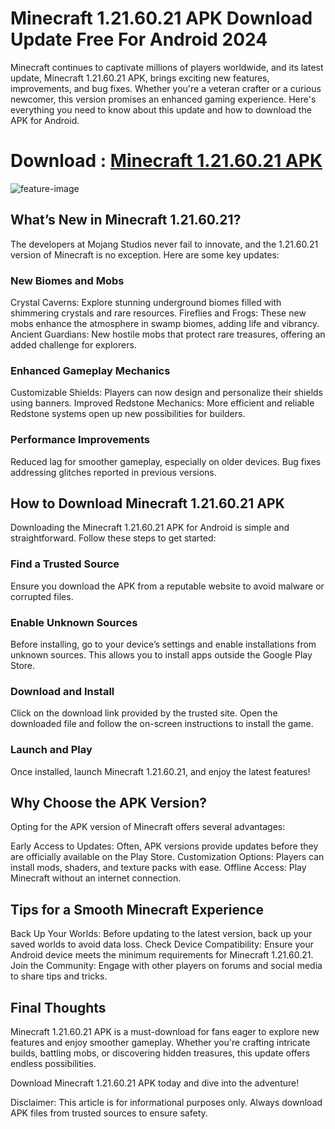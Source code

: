 # Minecraft 1.21.60.21 APK Download Update Free For Android 2024

Minecraft continues to captivate millions of players worldwide, and its latest update, Minecraft 1.21.60.21 APK, brings exciting new features, improvements, and bug fixes. Whether you're a veteran crafter or a curious newcomer, this version promises an enhanced gaming experience. Here's everything you need to know about this update and how to download the APK for Android.

# Download : [Minecraft 1.21.60.21 APK](https://modilimitado.io/en/minecraft-1-21-60-21-apk)
![feature-image](https://i.ytimg.com/vi/oF3OK2uYqjQ/maxresdefault.jpg)

## What’s New in Minecraft 1.21.60.21?
The developers at Mojang Studios never fail to innovate, and the 1.21.60.21 version of Minecraft is no exception. Here are some key updates:

### New Biomes and Mobs
Crystal Caverns: Explore stunning underground biomes filled with shimmering crystals and rare resources.
Fireflies and Frogs: These new mobs enhance the atmosphere in swamp biomes, adding life and vibrancy.
Ancient Guardians: New hostile mobs that protect rare treasures, offering an added challenge for explorers.

### Enhanced Gameplay Mechanics
Customizable Shields: Players can now design and personalize their shields using banners.
Improved Redstone Mechanics: More efficient and reliable Redstone systems open up new possibilities for builders.

###  Performance Improvements
Reduced lag for smoother gameplay, especially on older devices.
Bug fixes addressing glitches reported in previous versions.

## How to Download Minecraft 1.21.60.21 APK
Downloading the Minecraft 1.21.60.21 APK for Android is simple and straightforward. Follow these steps to get started:

### Find a Trusted Source
Ensure you download the APK from a reputable website to avoid malware or corrupted files.

### Enable Unknown Sources
Before installing, go to your device’s settings and enable installations from unknown sources. This allows you to install apps outside the Google Play Store.

### Download and Install

Click on the download link provided by the trusted site.
Open the downloaded file and follow the on-screen instructions to install the game.
### Launch and Play
Once installed, launch Minecraft 1.21.60.21, and enjoy the latest features!

## Why Choose the APK Version?
Opting for the APK version of Minecraft offers several advantages:

Early Access to Updates: Often, APK versions provide updates before they are officially available on the Play Store.
Customization Options: Players can install mods, shaders, and texture packs with ease.
Offline Access: Play Minecraft without an internet connection.

## Tips for a Smooth Minecraft Experience
Back Up Your Worlds: Before updating to the latest version, back up your saved worlds to avoid data loss.
Check Device Compatibility: Ensure your Android device meets the minimum requirements for Minecraft 1.21.60.21.
Join the Community: Engage with other players on forums and social media to share tips and tricks.

## Final Thoughts
Minecraft 1.21.60.21 APK is a must-download for fans eager to explore new features and enjoy smoother gameplay. Whether you're crafting intricate builds, battling mobs, or discovering hidden treasures, this update offers endless possibilities.

Download Minecraft 1.21.60.21 APK today and dive into the adventure!

Disclaimer: This article is for informational purposes only. Always download APK files from trusted sources to ensure safety.
